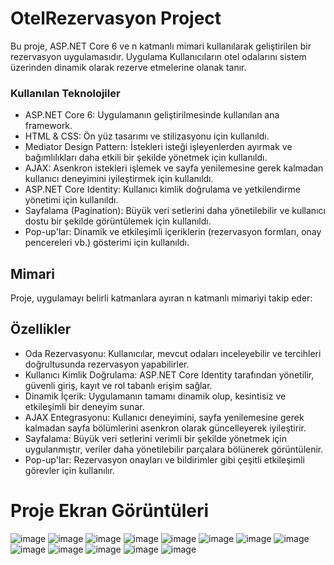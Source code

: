 # OtelRezervasyon Project

Bu proje, ASP.NET Core 6 ve n katmanlı mimari kullanılarak  geliştirilen bir rezervasyon uygulamasıdır. Uygulama Kullanıcıların otel odalarını sistem üzerinden dinamik olarak rezerve etmelerine olanak tanır.

### Kullanılan Teknolojiler
* ASP.NET Core 6: Uygulamanın geliştirilmesinde kullanılan ana framework.
* HTML & CSS: Ön yüz tasarımı ve stilizasyonu için kullanıldı.
* Mediator Design Pattern: İstekleri isteği işleyenlerden ayırmak ve bağımlılıkları daha etkili bir şekilde yönetmek için kullanıldı.
* AJAX: Asenkron istekleri işlemek ve sayfa yenilemesine gerek kalmadan kullanıcı deneyimini iyileştirmek için kullanıldı.
* ASP.NET Core Identity: Kullanıcı kimlik doğrulama ve yetkilendirme yönetimi için kullanıldı.
* Sayfalama (Pagination): Büyük veri setlerini daha yönetilebilir ve kullanıcı dostu bir şekilde görüntülemek için kullanıldı.
* Pop-up'lar: Dinamik ve etkileşimli içeriklerin (rezervasyon formları, onay pencereleri vb.) gösterimi için kullanıldı.

## Mimari
Proje, uygulamayı belirli katmanlara ayıran n katmanlı mimariyi takip eder:

## Özellikler
* Oda Rezervasyonu: Kullanıcılar, mevcut odaları inceleyebilir ve tercihleri doğrultusunda rezervasyon yapabilirler.
* Kullanıcı Kimlik Doğrulama: ASP.NET Core Identity tarafından yönetilir, güvenli giriş, kayıt ve rol tabanlı erişim sağlar.
* Dinamik İçerik: Uygulamanın tamamı dinamik olup, kesintisiz ve etkileşimli bir deneyim sunar.
* AJAX Entegrasyonu: Kullanıcı deneyimini, sayfa yenilemesine gerek kalmadan sayfa bölümlerini asenkron olarak güncelleyerek iyileştirir.
* Sayfalama: Büyük veri setlerini verimli bir şekilde yönetmek için uygulanmıştır, veriler daha yönetilebilir parçalara bölünerek görüntülenir.
* Pop-up'lar: Rezervasyon onayları ve bildirimler gibi çeşitli etkileşimli görevler için kullanılır.

# Proje Ekran Görüntüleri
![image](https://github.com/user-attachments/assets/567b09c6-c040-43b5-9473-da27b666c880)
![image](https://github.com/user-attachments/assets/9a73f915-4d05-495b-8185-a262699364f8)
![image](https://github.com/user-attachments/assets/f95c7df0-62a5-4b57-9877-6e682133878e)
![image](https://github.com/user-attachments/assets/f8bcfb6d-2e77-4ac0-b3b5-238a61a73b4a)
![image](https://github.com/user-attachments/assets/484e9143-196a-4a56-abb4-da14ed43b637)
![image](https://github.com/user-attachments/assets/a37c55be-85e4-4c1f-a0c5-11e4fbd2042b)
![image](https://github.com/user-attachments/assets/fe343ac0-4c46-4d7f-a755-7fd9914ae6fa)
![image](https://github.com/user-attachments/assets/1e0a5fcc-ccfa-4793-86bc-59da7573bcaf)
![image](https://github.com/user-attachments/assets/42e741ae-92ad-4e7c-a79e-2c813a611590)
![image](https://github.com/user-attachments/assets/f4174f53-ff33-4d24-ab3b-c0c068792125)
![image](https://github.com/user-attachments/assets/beb6eec8-09c5-4637-91c4-c3a3d0612e20)
![image](https://github.com/user-attachments/assets/829b95ab-7866-47fa-9461-ad7a1f9d8f13)
![image](https://github.com/user-attachments/assets/9b72a54d-52e9-479a-ac5c-a4084d3d1d47)











